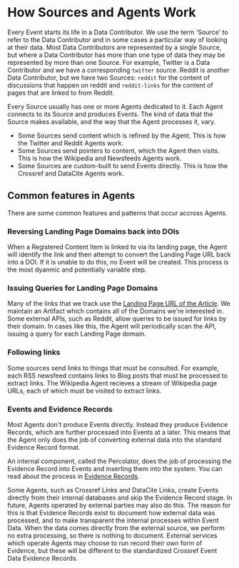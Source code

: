 # How Sources and Agents Work

Every Event starts its life in a Data Contributor. We use the term 'Source' to refer to the Data Contributor and in some cases a particular way of looking at their data. Most Data Contributors are represented by a single Source, but where a Data Contributor has more than one type of data they may be represented by more than one Source. For example, Twitter is a Data Contributor and we have a corresponding `twitter` source. Reddit is another Data Contributor, but we have two Sources: `reddit` for the content of discussions that happen on reddit and `reddit-links` for the content of pages that are linked to from Reddit.

Every Source usually has one or more Agents dedicated to it. Each Agent connects to its Source and produces Events. The kind of data that the Source makes available, and the way that the Agent processes it, vary.

 - Some Sources send content which is refined by the Agent. This is how the Twitter and Reddit Agents work.
 - Some Sources send pointers to content, which the Agent then visits. This is how the Wikipedia and Newsfeeds Agents work.
 - Some Sources are custom-built to send Events directly. This is how the Crossref and DataCite Agents work.

## Common features in Agents

There are some common features and patterns that occur accross Agents. 

### Reversing Landing Page Domains back into DOIs

When a Registered Content Item is linked to via its landing page, the Agent will identify the link and then attempt to convert the Landing Page URL back into a DOI. If it is unable to do this, no Event will be created. This process is the most dyanmic and potentially variable step. 

### Issuing Queries for Landing Page Domains

Many of the links that we track use the [Landing Page URL of the Article](/data/ids-and-urls). We maintain an Artifact which contains all of the Domains we're interested in. Some external APIs, such as Reddit, allow queries to be issued for links by their domain. In cases like this, the Agent will periodically scan the API, issuing a query for each Landing Page domain.

### Following links

Some sources send links to things that must be consulted. For example, each RSS newsfeed contains links to Blog posts that must be processed to extract links. The Wikipedia Agent recieves a stream of Wikipedia page URLs, each of which must be visited to extract links.

### Events and Evidence Records

Most Agents don't produce Events directly. Instead they produce Evidence Records, which are further processed into Events at a later. This means that the Agent only does the job of converting external data into the standard Evidence Record format.

An internal component, called the Percolator, does the job of processing the Evidence Record into Events and inserting them into the system. You can read about the process in [Evidence Records](/data/evidence-records). 

Some Agents, such as Crossref Links and DataCite Links, create Events directly from their internal databases and skip the Evidence Record stage. In future, Agents operated by external parties may also do this. The reason for this is that Evidence Records exist to document how external data was processed, and to make transparent the internal processes within Event Data. When the data comes directly from the external source, we perform no extra processing, so there is nothing to document. External services which operate Agents may choose to run record their own form of Evidence, but these will be different to the standardized Crossref Event Data Evidence Records.